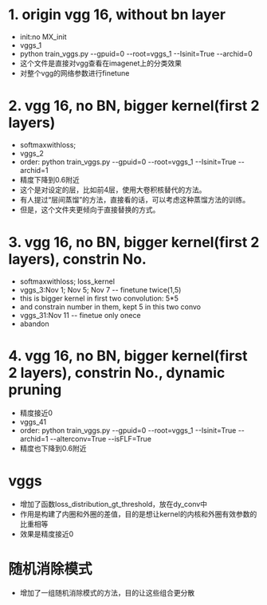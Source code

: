 # 1. origin vgg 16, without bn layer
- init:no MX_init
- vggs_1
- python train_vggs.py --gpuid=0 --root=vggs_1 --Isinit=True --archid=0
- 这个文件是直接对vgg查看在imagenet上的分类效果
- 对整个vgg的网络参数进行finetune

# 2. vgg 16, no BN, bigger kernel(first 2 layers)
- softmaxwithloss;
- vggs_2
- order: python train_vggs.py --gpuid=0 --root=vggs_1 --Isinit=True --archid=1
- 精度下降到0.6附近
- 这个是对设定的层，比如前4层，使用大卷积核替代的方法。
- 有人提过“层间蒸馏”的方法，直接看的话，可以考虑这种蒸馏方法的训练。
- 但是，这个文件夹更倾向于直接替换的方式。

# 3. vgg 16, no BN, bigger kernel(first 2 layers), constrin No. 
- softmaxwithloss; loss_kernel
- vggs_3:Nov 1; Nov 5; Nov 7 -- finetune twice(1,5)
- this is bigger kernel in first two convolution: 5*5
- and constrain number in them, kept 5 in this two convo
- vggs_31:Nov 11 -- finetue only onece
- abandon
# 4. vgg 16, no BN, bigger kernel(first 2 layers), constrin No., dynamic pruning
- 精度接近0
- vggs_41
- order: python train_vggs.py --gpuid=0 --root=vggs_1 --Isinit=True --archid=1 --alterconv=True --isFLF=True
- 精度也下降到0.6附近
# vggs
- 增加了函数loss_distribution_gt_threshold，放在dy_conv中
- 作用是构建了内圈和外圈的差值，目的是想让kernel的内核和外圈有效参数的比重相等
- 效果是精度接近0
# 随机消除模式
- 增加了一组随机消除模式的方法，目的让这些组合更分散
